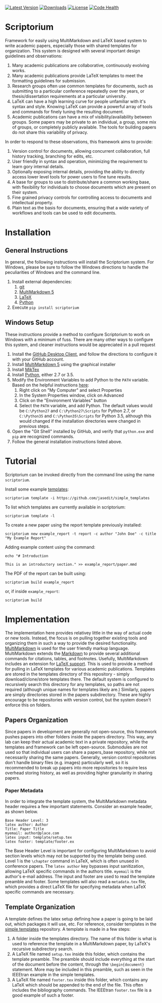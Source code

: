 [![Latest Version](https://img.shields.io/pypi/v/scriptorium.svg)](https://pypi.python.org/pypi/scriptorium) [![Downloads](https://img.shields.io/pypi/dm/scriptorium.svg)](https://pypi.python.org/pypi/scriptorium) [![License](https://img.shields.io/pypi/l/scriptorium.svg)](https://pypi.python.org/pypi/scriptorium) [![Code Health](https://landscape.io/github/jasedit/scriptorium/master/landscape.svg?style=flat)](https://landscape.io/github/jasedit/scriptorium/master)

# Scriptorium

Framework for easily using MultiMarkdown and LaTeX based system to write academic papers, especially those with shared templates for organization. This system is designed with several important design guidelines and observations:

1. Many academic publications are collaborative, continuously evolving works.
2. Many academic publications provide LaTeX templates to meet the formatting guidelines for submission.
3. Research groups often use common templates for documents, such as submitting to a particular conference repeatedly over the years, or thesis/dissertation requirements at a particular university.
4. LaTeX can have a high learning curve for people unfamiliar with it's syntax and style. Knowing LaTeX can provide a powerful array of tools and commands for finely tuning the resulting document.
5. Academic publications can have a mix of visibility/availability between groups. Some papers may be private to an individual, a group, some mix of groups, or completely publicly available. The tools for building papers do not share this variability of privacy.

In order to respond to these observations, this framework aims to provide:

1. Version control for documents, allowing concurrent collaboration, full history tracking, branching for edits, etc.
2. User friendly in syntax and operation, minimizing the requirement to learn gory internal details.
3. Optionally exposing internal details, providing the ability to directly access lower level tools for power users to fine tune results.
4. A base for groups to use to distribute/share a common working base, with flexibility for individuals to choose documents which are present on their system.
5. Fine grained privacy controls for controlling access to documents and intellectual property.
6. Plain text as the basis for documents, ensuring that a wide variety of workflows and tools can be used to edit documents.

# Installation

## General Instructions

In general, the following instructions will install the Scriptorium system. For Windows, please be sure to follow the Windows directions to handle the peculiarities of Windows and the command line.

1. Install external dependencies:
    1. [git](https://git-scm.com/)
    1. [MultiMarkdown 5](https://github.com/fletcher/MultiMarkdown-5)
    2. [LaTeX](http://www.latex-project.org/)
    3. [Python](http://python.org/)
2. Execute `pip install scriptorium`

## Windows Setup

These instructions provide a method to configure Scriptorium to work on Windows with a minimum of fuss. There are many other ways to configure this system, and cleaner instructions would be appreciated in a pull request

1. Install the [GitHub Desktop Client](https://desktop.github.com/), and follow the directions to configure it with your GitHub account.
2. Install [MultiMarkdown 5](https://github.com/fletcher/MultiMarkdown-5/releases) using the graphical installer
3. Install [MikTex](http://miktex.org/)
4. Install [Python](https://www.python.org/downloads/), either 2.7 or 3.5.
5. Modify the Environment Variables to add Python to the `PATH` variable. Based on the helpful instructions [here](http://stackoverflow.com/questions/23400030/windows-7-add-path):
    1. Right click on "My Computer" and select Properties
    2. In the System Properties window, click on Advanced
    3. Click on the "Environment Variables" button
    4. Select the `PATH` variable, and add Python. The default values would be `C:\Python27` and `C:\Python27\Scripts` for Python 2.7, or `C:\Python35` and `C:\Python35\Scripts` for Python 3.5, although this would changed if the installation directories were changed in previous steps.
5. Open the "Git Shell" installed by GitHub, and verify that `python.exe` and `pip` are recognized commands.
7. Follow the general installation instructions listed above.

# Tutorial

Scriptorium can be invoked directly from the command line using the name `scriptorium`.

Install some example [templates](https://github.com/jasedit/simple_templates):
```
scriptorium template -i https://github.com/jasedit/simple_templates
```

To list which templates are currently available in scriptorium:
```
scriptorium template -l
```

To create a new paper using the report template previously installed:
```
scriptorium new example_report -t report -c author "John Doe" -c title "My Example Report"
```

Adding example content using the command:
```
echo "# Introduction

This is an introductory section." >> example_report/paper.mmd
```

The PDF of the report can be built using:
```
scriptorium build example_report
```
or, if inside `example_report`:
```
scriptorium build
```

# Implementation

The implementation here provides relativey little in the way of actual code or new tools. Instead, the focus is on pulling together existing tools and organizing them in such a way to provide the desired functionality. [MultiMarkdown](http://fletcherpenney.net/multimarkdown/) is used for the user friendly markup language. MultiMarkdown extends the [Markdown](http://daringfireball.net/projects/markdown/) to provide several additional commands for citations, tables, and footnotes. Usefully, MultiMarkdown includes an extension for [LaTeX support](https://github.com/fletcher/peg-multimarkdown-latex-support). This is used to provide a method for pulling in LaTeX templates for various academic publications. Templates are stored in the templates directory of this repository - simply download/clone/store templates there. The default system is configured to recursively search this directory for any templates, so paths are not required (although unique names for templates likely are.) Similarly, papers are simply directories stored in the papers subdirectory. These are highly encourage to be repositories with version control, but the system doesn't enforce this on folders.

## Papers Organization

Since papers in development are generally not open-source, this framework pushes papers into other folders inside the papers directory. This way, any lab can keep their actual academic text in a private repository, while the templates and framework can be left open-source. Submodules are not used so that individual users can share a papers_base repository, while not necessarily sharing the same papers. Generally, version control repositories don't handle binary files (e.g. images) particularly well, so it is recommended to break up papers into more repositories to require less overhead storing history, as well as providing higher granularity in sharing papers.

### Paper Metadata

In order to integrate the template system, the MultiMarkdown metadata header requires a few important statements. Consider an example header, as shown below.

```
Base Header Level: 3
latex author: Author
Title: Paper Title
myemail: author@place.com
latex input: template/setup.tex
latex footer: template/footer.ex
```

The Base Header Level is important for configuring MultiMarkdown to avoid section levels which may not be supported by the template being used. Level 1 is the `\chapter` command in LaTeX, which is often unused in conference papers. The `latex author` key bypasses input sanitization, allowing LaTeX specific commands in the authors title. `myemail` is the author's e-mail address. The input and footer are used to read the template preamble and footer. Some templates will also read a `metadata.tex` file, which provides a direct LaTeX file for specifying metadata when LaTeX specific commands are necessary.

## Template Organization

A template defines the latex setup defining how a paper is going to be laid out, which packages it will use, etc. For reference, consider templates in the [simple templates](https://github.com/jasedit/simple_templates) repository. A template is made in a few steps:

1. A folder inside the templates directory. The name of this folder is what is used to reference the template in a MultiMarkdown paper, by LaTeX's recursive subdirectory search.
2. A LaTeX file named `setup.tex` inside this folder, which contains the template preamble. The preamble should include everything at the start of the document before the content, through the `\begin{document}` statement. More may be included in this preamble, such as seen in the IEEEtran example in the simple templates.
3. A LaTeX file named `footer.tex` inside this folder, which contains any LaTeX which should be appended to the end of the file. This often includes the bibliography commands. The IEEEtran `footer.tex` file is a good example of such a footer.

